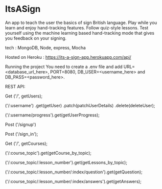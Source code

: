 # ItsASign

An app to teach the user the basics of sign British language.
Play while you learn and enjoy hand-tracking features.
Follow quiz-style lessons.
Test yourself using the machine learning based hand-tracking mode that gives you feedback on your signing.

tech : MongoDB, Node, express, Mocha

Hosted on Heroku : https://its-a-sign-app.herokuapp.com/api/

Running the project
You need to create a .env file and add URL=<database_url_here>, PORT=8080, DB_USER=<username_here> and DB_PASS=<password_here>.

REST API:

Get ('/', getUsers);

('/:username')
  .get(getUser)
  .patch(patchUserDetails)
  .delete(deleteUser);
  
('/:username/progress').get(getUserProgress);

Post ('/signup')

Post ('/sign_in');

Get ('/', getCourses);

('/:course_topic').get(getCourse_by_topic);

('/:course_topic/:lesson_number').get(getLessons_by_topic);

('/:course_topic/:lesson_number/:index/question').get(getQuestion);
  
('/:course_topic/:lesson_number/:index/answers').get(getAnswers);
